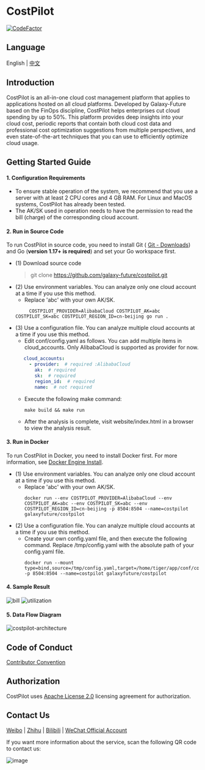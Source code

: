 # CostPilot
[![CodeFactor](https://www.codefactor.io/repository/github/galaxy-future/costpilot/badge)](https://www.codefactor.io/repository/github/galaxy-future/costpilot)

Language
----

English | [中文](https://github.com/galaxy-future/costpilot/blob/dev/docs/CH-README.md)

Introduction
-----
CostPilot is an all-in-one cloud cost management platform that applies to applications hosted on all cloud platforms. Developed by Galaxy-Future based on the FinOps discipline, CostPilot helps enterprises cut cloud spending by up to 50%. This platform provides deep insights into your cloud cost, periodic reports that contain both cloud cost data and professional cost optimization suggestions from multiple perspectives, and even state-of-the-art techniques that you can use to efficiently optimize cloud usage.

Getting Started Guide
----
#### 1. Configuration Requirements

- To ensure stable operation of the system, we recommend that you use a server with at least 2 CPU cores and 4 GB RAM. For Linux and MacOS systems, CostPilot has already been tested.
- The AK/SK used in operation needs to have the permission to read the bill (charge) of the corresponding cloud account.

#### 2. Run in Source Code
To run CostPilot in source code, you need to install Git ( [Git - Downloads](https://git-scm.com/downloads)) and Go (**version 1.17+ is required**) and set your Go workspace first.

* (1) Download source code
  > git clone https://github.com/galaxy-future/costpilot.git
* (2) Use environment variables. You can analyze only one cloud account at a time if you use this method.
  - Replace 'abc' with your own AK/SK.
  ```shell
       COSTPILOT_PROVIDER=AlibabaCloud COSTPILOT_AK=abc COSTPILOT_SK=abc COSTPILOT_REGION_ID=cn-beijing go run .
  ```
* (3) Use a configuration file. You can analyze multiple cloud accounts at a time if you use this method.
    -  Edit conf/config.yaml as follows. You can add multiple items in cloud_accounts. Only AlibabaCloud is supported as provider for now.
     ```yaml
        cloud_accounts:
          - provider:  # required :AlibabaCloud
            ak:  # required
            sk:  # required
            region_id:  # required
            name:  # not required
    ```
    - Execute the following make command:
        ```shell
        make build && make run
      ```
    - After the analysis is complete, visit website/index.html in a browser to view the analysis result.

#### 3. Run in Docker
To run CostPilot in Docker, you need to install Docker first. For more information, see
[Docker Engine Install](https://docs.docker.com/engine/install/).

* (1) Use environment variables. You can analyze only one cloud account at a time if you use this method.
  - Replace 'abc' with your own AK/SK.
    ```shell
    docker run --env COSTPILOT_PROVIDER=AlibabaCloud --env COSTPILOT_AK=abc --env COSTPILOT_SK=abc --env COSTPILOT_REGION_ID=cn-beijing -p 8504:8504 --name=costpilot galaxyfuture/costpilot
    ```
* (2) Use a configuration file. You can analyze multiple cloud accounts at a time if you use this method.
  - Create your own config.yaml file, and then execute the following command. Replace /tmp/config.yaml with the absolute
    path of your config.yaml file.
    ```shell
    docker run --mount type=bind,source=/tmp/config.yaml,target=/home/tiger/app/conf/config.yaml -p 8504:8504 --name=costpilot galaxyfuture/costpilot
    ```

#### 4. Sample Result

![bill](https://user-images.githubusercontent.com/78481036/201895818-d3866cae-594c-492f-8ee4-d2b5fb4617b9.png)
![utilization](https://user-images.githubusercontent.com/78481036/201895847-c1a7879e-5008-454f-8e56-220f549237a0.png)

#### 5. Data Flow Diagram

![costpilot-architecture](docs/costpilot-architecture.png)

Code of Conduct
------
[Contributor Convention](https://github.com/galaxy-future/costpilot/blob/master/CODE_OF_CONDUCT)

Authorization
-----

CostPilot uses [Apache License 2.0](https://github.com/galaxy-future/costpilot/blob/master/LICENSE) licensing agreement
for authorization.

Contact Us
-----

[Weibo](https://weibo.com/galaxyfuture) | [Zhihu](https://www.zhihu.com/org/xing-yi-wei-lai) | [Bilibili](https://space.bilibili.com/2057006251)
| [WeChat Official Account](https://github.com/galaxy-future/comandx/blob/main/docs/resource/wechat_official_account.md)

If you want more information about the service, scan the following QR code to contact us:

![image](https://user-images.githubusercontent.com/102009012/163559389-813afa06-924f-412d-8642-1a0944384f91.png)

